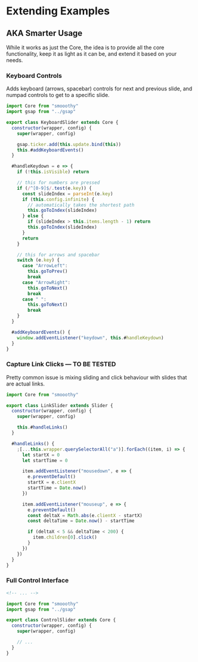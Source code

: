 # Extending Examples

## AKA Smarter Usage

While it works as just the Core, the idea is to provide all the core functionality, keep it as light as it can be, and extend it based on your needs.

### Keyboard Controls

Adds keyboard (arrows, spacebar) controls for next and previous slide, and numpad controls to get to a specific slide.

```js
import Core from "smooothy"
import gsap from "../gsap"

export class KeyboardSlider extends Core {
  constructor(wrapper, config) {
    super(wrapper, config)

    gsap.ticker.add(this.update.bind(this))
    this.#addKeyboardEvents()
  }

  #handleKeydown = e => {
    if (!this.isVisible) return

    // this for numbers are pressed
    if (/^[0-9]$/.test(e.key)) {
      const slideIndex = parseInt(e.key)
      if (this.config.infinite) {
        // automatically takes the shortest path
        this.goToIndex(slideIndex)
      } else {
        if (slideIndex > this.items.length - 1) return
        this.goToIndex(slideIndex)
      }
      return
    }

    // this for arrows and spacebar
    switch (e.key) {
      case "ArrowLeft":
        this.goToPrev()
        break
      case "ArrowRight":
        this.goToNext()
        break
      case " ":
        this.goToNext()
        break
    }
  }

  #addKeyboardEvents() {
    window.addEventListener("keydown", this.#handleKeydown)
  }
}
```

### Capture Link Clicks — TO BE TESTED

Pretty common issue is mixing sliding and click behaviour with slides that are actual links.

```js
import Core from "smooothy"

export class LinkSlider extends Slider {
  constructor(wrapper, config) {
    super(wrapper, config)

    this.#handleLinks()
  }

  #handleLinks() {
    ;[...this.wrapper.querySelectorAll("a")].forEach((item, i) => {
      let startX = 0
      let startTime = 0

      item.addEventListener("mousedown", e => {
        e.preventDefault()
        startX = e.clientX
        startTime = Date.now()
      })

      item.addEventListener("mouseup", e => {
        e.preventDefault()
        const deltaX = Math.abs(e.clientX - startX)
        const deltaTime = Date.now() - startTime

        if (deltaX < 5 && deltaTime < 200) {
          item.children[0].click()
        }
      })
    })
  }
}
```

### Full Control Interface

```html
<!-- ... -->
```

```js
import Core from "smooothy"
import gsap from "../gsap"

export class ControlSlider extends Core {
  constructor(wrapper, config) {
    super(wrapper, config)

    // ...
  }
}
```
